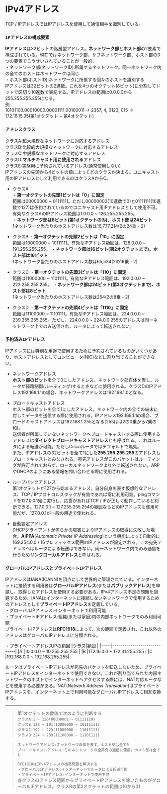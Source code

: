 # IPv4アドレス
TCP / IPアドレスではIPアドレスを使用して通信相手を識別している。

### `IPアドレスの構成要素`
**IPアドレス**は32ビットの階層型アドレス。**ネットワーク部**と**ホスト部**の2要素で構成されている。現在ではネットワーク部、サブネットワーク部、ホスト部の3つの要素でこうせいされていることが一般的。  
・ネットワーク部(ネットワークID):所属するネットワーク。同一ネットワーク内の全てのホストはネットワークは同じ  
・ホスト部(ホストID):ネットワークに所属する個々のホストを識別する  
IPアドレスは32ビットの2進数。これを4つのオクテット(8ビット)に分割してドットで区切り10進数で表記する。IPアドレスの範囲は0.0.0.0から255.255.255.255になる。  
例:  
10101100.00010000.00001111.00100011 → 2357, 4, 0123, 015 → 172.16.15.35(第1オクテット ~ 第4オクテット)

### `アドレスクラス`
クラスA:超大規模なネットワークに対応するアドレス  
クラスB:比較的大規模なネットワークに対応するアドレス  
クラスC:中規模なネットワークに対応するアドレス  
クラスD:**マルチキャスト用に使用される**アドレス  
クラスE:実験用に予約されているアドレス(通常使用しない)  
IPアドレスの先頭から4ビットの値によってどのクラスか決まる。ユニキャスト用のIPアドレスとして利用できるのはクラスAからC。
- クラスA  
・**第一オクテットの先頭1ビットは「0」に固定**  
範囲は00000000 ~ 01111111。ただし00000000(10進数で0)と01111111(10進数で127)は予約されているのでユニキャスト用IPアドレスとして使用不可。有効なクラスAのIPアドレス範囲は1.0.0.0 ~ 126.255.255.255。  
・**ネットワーク部は8ビット(第1オクテットのみ)、ホスト部は24ビット**  
1ネットワーク当たりのホストアドレス数は16,777,214(2の24乗 - 2)

- クラスB
・**第一オクテットの先頭2ビットは「10」に固定**  
範囲は10000000 ~ 10111111。有効なIPアドレス範囲は、128.0.0.0 ~ 191.255.255.255。
・**ネットワーク部は16ビット(第2オクテットまで)、ホスト部は16ビット**  
1ネットワーク当たりのホストアドレス数は65,534(2の16乗 - 2)

- クラスC
・**第一オクテットの先頭3ビットは「110」に固定**  
範囲は11000000 ~ 11011111。有効なIPアドレス範囲は、192.0.0.0 ~ 223.255.255.255。
・**ネットワーク部は24ビット(第3オクテットまで)、ホスト部は8ビット**  
1ネットワーク当たりのホストアドレス数は254(2の8乗 - 2)

- クラスD
・**第一オクテットの先頭4ビットは「1110」に固定**  
範囲は11100000 ~ 11101111。有効なIPアドレス範囲は、224.0.0.0 ~ 239.255.255.255。ただし、224.0.0.0 ~ 224.0.0.255のアドレスは同一ネットワーク上でのみ送信され、ルータによって転送されない。


### `予約済みIPアドレス`
IPアドレスには特別な用途で使用するために予約されているものがいくつかあり、ホストアドレスとしてコンピュータ(NIC)などに割り当てることができない。

- ネットワークアドレス  
**ホスト部のビットを**全て0にしたアドレス。ネットワーク部自体を表し、ルータが経路制御(ルーティング)するときなどに使用される。クラスCのIPアドレス192.168.1.1の場合、ネットワークアドレスは192.168.1.0となる。

- ブロードキャストアドレス  
ホスト部のビットを全て1にしたアドレス。ネットワーク内の全ての端末に対してデータを送信する際に使用される。IPアドレス192.168.1.1の場合、ブロードキャストアドレスは192.168.1.255となる(255はは2の0乗から7乗の和)。  
送信者が所属していないネットワークへブロードキャストする際に使用するアドレスは**ダイレクトブロードキャストアドレス**とも呼ばれる。これはルータによる転送が可能。ただしCiscoルータではデフォルトで無効。  
また、IPアドレスの32ビットを全て1にした**255.255.255.255**のアドレスもブロードキャストとみなされる。宛先アドレスがこのパケットはルーティングが許可されておらず、ローカルネットワークより外に転送されない。ARPやDHCPのようにある情報を問い合わせる際に使用される。

- ループバックアドレス  
第1オクテットが127から始まるアドレス。自分自身を表す仮想的なアドレス、TCP / IPプロトコルスタックが有効であれば常に利用可能。pingコマンドを127.0.0.1宛に実行し、応答があればTCP / IPが正しく動作していると判断できる。127.0.0.1 ~ 127.255.255.254の範囲ならどのIPアドレスも使用可能だが、127.0.0.1が一般の用途で使われる。

- 自動設定アドレス  
DHCPクライアントが何らかの障害によりIPアドレスの取得に失敗した場合、**AIPPA**(*Automatic Private IP Addressing*)という機能によって自動的に169.254.0.0 / 16プレフィックス範囲のIPアドレスが設定される。この宛先アドレスへはルータによる転送はできない。同一ネットワーク内でのみ通信を行うため**リンクローカルアドレス**と呼ばれる。

### `グローバルIPアドレスとプライベートIPアドレス`
IPアドレスはIANA(ICANN)を頂点にして世界的に管理されている。インターネットに接続する利用者は**グローバルIPアドレス**(または**パブリックアドレス**)を申請し、取得したアドレスを使用する必要がある。IPv4アドレス不足の問題を回避するため、IANAはインターネットに接続しないネットワークで使用するためのアドレスとして**プライベートIPアドレス**を定義している。  
・グローバルIPアドレス:インターネットで利用可能  
・プライベートIPアドレス:組織(または家庭)内の内部ネットワークでのみ利用可能  
プライベートIPアドレスは**RFC1918**によって、次の範囲で定義され、これ以外のアドレスはグローバルIPアドレスに分類される。

・プライベートアドレスIPの範囲
|クラス|範囲                          |
|-----|-----------------------------|
|A    |10.0.0.0 ~ 10.255.255.255    |
|B    |172.16.0.0 ~ 172.31.255.255  |
|C    |192.168.0.0 ~ 192.168.255.255|

ルータはプライベートIPアドレスが宛先のパケットを転送しないため、プライベートIPアドレスをインターネットで使用できない。これが割り当てられた内部ネットワークのホストがインターネットへアクセスする際には、NAT対応ルータなどを使用する必要がある。NAT(*Network Address Translation*)はプライベートIPアドレスを、インターネット上で利用可能なグローバルIPアドレスに相互変換する。

---
> 第1オクテットの数値で次のように判断する  
> `クラスA:1 ~ 126(00000001 ~ 01111110)`  
> `クラスB:128 ~ 191(10000000 ~ 10111111)`  
> `クラスC:192 ~ 223(11000000 ~ 11011111)`  
> `クラスD:224 ~ 239(11100000 ~ 11101111)`

> `ネットワークアドレス:ネットワーク自体を表す。ホスト部は全て0`  
> `ブロードキャストアドレス:そのネットワークの全員宛の通信に使用。ホスト部は全て1`

> `RFC1918はIPv4アドレスの枯渇問題を解決する`  
> `・グローバルIPアドレス:インターネットでルータによる転送可能`  
> `・プライベートIPアドレス:インターネットで使用不可`  
> 各クラスのアドレス範囲からプライベートIPアドレスを除いたものがグローバルIPアドレス。クラスBの第2オクテットの範囲は16から31  
